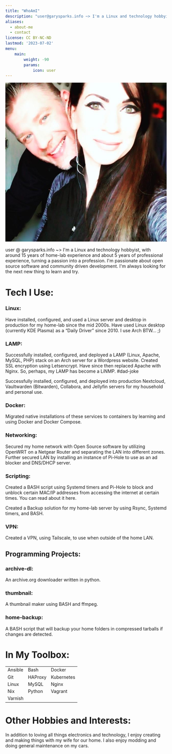 ```yaml
---
title: "WhoAmI"
description: "user@garysparks.info ~> I'm a Linux and technology hobbyist, with around 15 years of home-lab experience and about 5 years of professional experience, turning a passion into a profession. I'm passionate about open source software and community driven development. I'm always looking for the next new thing to learn and try."
aliases:
  - about-me
  - contact
license: CC BY-NC-ND
lastmod: '2023-07-02'
menu:
    main:
        weight: -90
        params:
            icon: user
---
```

![gary](garyandpriscilla.jpg)

user @ garysparks.info ~> I'm a Linux and technology hobbyist, with around 15 years of home-lab experience and about 5 years of professional experience, turning a passion into a profession. I'm passionate about open source software and community driven development. I'm always looking for the next new thing to learn and try.
# Tech I Use:

### Linux:
Have installed, configured, and used a Linux server and desktop in production for my home-lab since the mid 2000s. Have used Linux desktop (currently KDE Plasma) as a “Daily Driver” since 2010. I use Arch BTW... ;)

### LAMP:
Successfully installed, configured, and deployed a LAMP (Linux, Apache, MySQL, PHP) stack on an Arch server for a Wordpress website. Created SSL encryption using Letsencrypt. Have since then replaced Apache with Nginx. So, perhaps, my LAMP has become a LiNMP. #dad-joke

Successfully installed, configured, and deployed into production Nextcloud, Vaultwarden (Bitwarden), Collabora, and Jellyfin servers for my household and personal use.

### Docker:
Migrated native installations of these services to containers by learning and using Docker and Docker Compose.

### Networking:
Secured my home network with Open Source software by utilizing OpenWRT on a Netgear Router and separating the LAN into different zones. Further secured LAN by installing an instance of Pi-Hole to use as an ad blocker and DNS/DHCP server.

### Scripting:
Created a BASH script using Systemd timers and Pi-Hole to block and unblock certain MAC/IP addresses from accessing the internet at certain times. You can read about it here.

Created a Backup solution for my home-lab server by using Rsync, Systemd timers, and BASH.

### VPN:
Created a VPN, using Tailscale, to use when outside of the home LAN.

## Programming Projects:

### archive-dl:
An archive.org downloader written in python.

### thumbnail:
A thumbnail maker using BASH and ffmpeg.

### home-backup:
A BASH script that will backup your home folders in compressed tarballs if changes are detected.

# In My Toolbox:
|         |          |            |
|---------|----------|------------|
| Ansible | Bash     | Docker     |
| Git     | HAProxy  | Kubernetes |
| Linux   | MySQL    | Nginx      |
| Nix     | Python   | Vagrant    |
| Varnish |          |            |


# Other Hobbies and Interests:

In addition to loving all things electronics and technology, I enjoy creating and making things with my wife for our home. I also enjoy modding and doing general maintenance on my cars.
